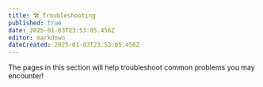 ```yaml
---
title: 🛠️ Troubleshooting
published: true
date: 2025-01-03T23:53:05.456Z
editor: markdown
dateCreated: 2025-01-03T23:53:05.456Z
---
```


The pages in this section will help troubleshoot common problems you may encounter!

